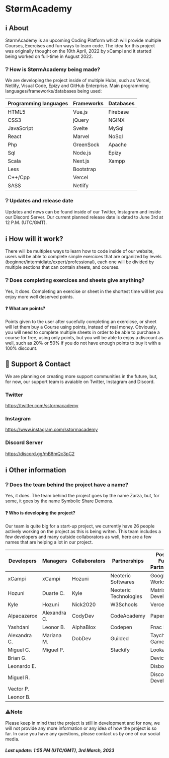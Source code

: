 # StørmAcademy 
## ℹ️ About
StørmAcademy is an upcoming Coding Platform which will provide multiple Courses, Exercises and fun ways to learn code.
The idea for this project was originally thought on the 10th April, 2022 by xCampi and it started being worked on full-time in August 2022.

### ❔ How is StørmAcademy being made?
We are developing the project inside of multiple Hubs, such as Vercel, Netlify, Visual Code, Epizy and GitHub Enterprise.
Main programming languages/frameworks/databases being used:

| Programming languages     | Frameworks  | Databases   |
| ------------------------  | ----------- | ----------- |
| HTML5                     | Vue.js      | Firebase    |
| CSS3                      | jQuery      | NGINX       |
| JavaScript                | Svelte      | MySql       |
| React                     | Marvel      | NoSql       |
| Php                       | GreenSock   | Apache      |
| Sql                       | Node.js     | Epizy       |
| Scala                     | Next.js     | Xampp       | 
| Less                      | Bootstrap   |             |
| C++/Cpp                   | Vercel      |             |    
| SASS                      | Netlify     |             |

### ❔ Updates and release date
Updates and news can be found inside of our Twitter, Instagram and inside our Discord Server.
Our current planned release date is dated to June 3rd at 12 P.M. (UTC/GMT).

## ℹ️ How will it work?
There will be multiples ways to learn how to code inside of our website, users will be able to complete simple exercices that are organized by levels (beginner/intermidiate/expert/professional), each one will be divided by multiple sections that can contain sheets, and courses.

### ❔ Does completing exercices and sheets give anything?
Yes, it does.
Completing an exercise or sheet in the shortest time will let you enjoy more well deserved points.

#### ❓ What are points?
Points given to the user after sucefully completing an exercicse, or sheet will let them buy a Course using points, instead of real money.
Obviously, you will need to complete multiple sheets in order to be able to purchase a course for free, using only points, but you will be able to enjoy a discount as well, such as 20% or 50% if you do not have enough points to buy it with a 100% discount.

## 📧 Support & Contact
We are planning on creating more support communities in the future, but, for now, our support team is avaiable on Twitter, Instagram and Discord.

### Twitter
https://twitter.com/sstormacademy

### Instagram 
https://www.instagram.com/sstormacademy

### Discord Server
https://discord.gg/mB8mQc3pC2

## ℹ️ Other information
### ❔ Does the team behind the project have a name?
Yes, it does.
The team behind the project goes by the name Zarza, but, for some, it goes by the name Symbolic Share Demons.

#### ❓ Who is developing the project?
Our team is quite big for a start-up project, we currently have 26 people actively working on the project as this is being writen.
This team includes a few developers and many outside collaborators as well, here are a few names that are helping a lot in our project.

| Developers  | Managers    | Collaborators | Partnerships              | Possible Future Partnerships    |
| ----------- | ----------- | -----------   | ------------------------  | ------------------------        |
| xCampi      | xCampi      | Hozuni        | Neoteric Softwares        | Google Workspaces               |
| Hozuni      | Duarte C.   | Kyle          | Neoteric Technologies     | Matrix Development              |      
| Kyle        | Hozuni      | Nick2020      | W3Schools                 | Vercel                          |                      
| Alpacazerox | Alexandra C.| CodyDev       | CodeAcademy               | PaperPoint                      |  
| Yashdani    | Leonor B.   | AlphaBlox     | Codepen                   | Fnac PT                         |
| Alexandra C.| Mariana M.  | DobDev        | Guilded                   | Taychon Games                   |
| Miguel C.   | Miguel P.   |               | Stackify                  | Looka                           |                       
| Brian G.    |             |               |                           | Devicon                         |                         
| Leonardo E. |             |               |                           | Disboard                        |                          
| Miguel R.   |             |               |                           | Discord Developers              |
| Vector P.   |             |               |                           |                                 |
| Leonor B.   |             |               |                           |                                 |


### ⚠️Note
Please keep in mind that the project is still in development and for now, we will not provide any more information or any idea of how the project is so far.
In case you have any questions, please contact us by one of our social media. 

##### Last update: 1:55 PM (UTC/GMT), 3rd March, 2023
